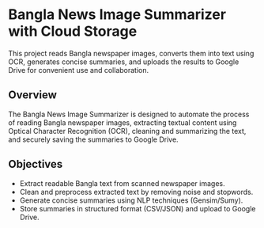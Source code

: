 # Bangla News Image Summarizer with Cloud Storage
This project reads Bangla newspaper images, converts them into text using OCR, generates concise summaries, and uploads the results to Google Drive for convenient use and collaboration.

## Overview

The Bangla News Image Summarizer is designed to automate the process of reading Bangla newspaper images, extracting textual content using Optical Character Recognition (OCR), cleaning and summarizing the text, and securely saving the summaries to Google Drive.

## Objectives

- Extract readable Bangla text from scanned newspaper images.
- Clean and preprocess extracted text by removing noise and stopwords.
- Generate concise summaries using NLP techniques (Gensim/Sumy).
- Store summaries in structured format (CSV/JSON) and upload to Google Drive.
